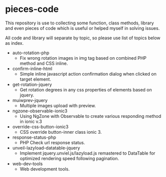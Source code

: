 # pieces-code
This repository is use to collecting some function, class methods, library and even pieces of code which is useful or helped myself in solving issues.

All code and library will separate by topic, so please use list of topics below as index.

* auto-rotation-php
	- Fix wrong rotation images in img tag based on combined PHP method and CSS inline.
* confirm-inline-html
	- Simple inline javascript action confirmation dialog when clicked on target element.
* get-rotation-jquery
	- Get rotation degrees in any css properties of elements based on jquery.
* muiwprev-jquery
	- Multiple images upload with preview.
* ngzone-observable-ionic3
	- Using NgZone with Observable to create various responding method in ionic v.3
* override-css-button-ionic3
	- CSS override button-inner class ionic 3.
* response-status-php
	- PHP Check url response status.
* unveil-lazyload-datatable-jquery
	- Implement jquery.unviel.js/lazyload.js remastered to DataTable for optimized rendering speed following pagination.
* web-dev-tools
	- Web development tools.